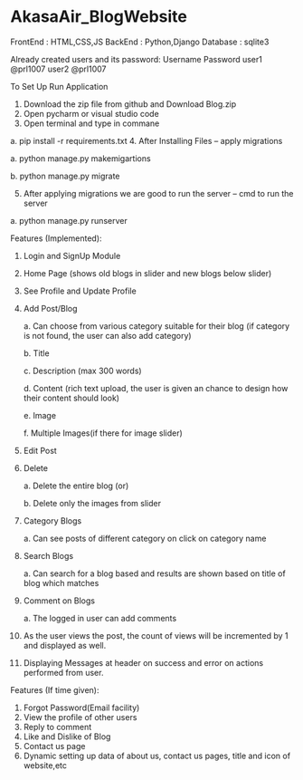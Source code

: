 # AkasaAir_BlogWebsite

FrontEnd : HTML,CSS,JS
BackEnd : Python,Django
Database : sqlite3

Already created users and its password:
Username	Password
user1	@prl1007
user2	@prl1007


To Set Up Run Application
1.	Download the zip file from github and Download Blog.zip
2.	Open pycharm or visual studio code
3.	Open terminal and type in commane

  a.	pip install -r requirements.txt	
4.	After Installing Files – apply migrations

  a.	python manage.py makemigartions
  
  b.	python manage.py migrate
  
5.	After applying migrations we are good to run the server – cmd to run the server
   
  a.	python manage.py runserver


Features (Implemented):
1.	Login and SignUp Module
2.	Home Page (shows old blogs in slider and new blogs below slider)
3.	See Profile and Update Profile
4.	Add Post/Blog
   
    a.	Can choose from various category suitable for their blog (if category is not found, the user can also add category)
  	
    b.	Title
  	
    c.	Description (max 300 words)
  	
    d.	Content (rich text upload, the user is given an chance to design how their content should look)
  	
    e.	Image
  	
    f.	Multiple Images(if there for image slider)
  	
5.	Edit Post
   
6.	Delete
   
    a.	Delete the entire blog (or)
  	
    b.	Delete only the images from slider
  	
7.	Category Blogs
    
    a.	Can see posts of different category on click on category name
   	
8.	Search Blogs
    
    a.	Can search for a blog based and results are shown based on title of blog which matches
   	
9.	Comment on Blogs
    
    a.	The logged in user can add comments
   	
10.	As the user views the post, the count of views will be incremented by 1 and displayed as well.
11.	Displaying Messages at header on success and error on actions performed from user.

Features (If time given):
1.	Forgot Password(Email facility)
2.	View the profile of other users
3.	Reply to comment
4.	Like and Dislike of Blog
5.	Contact us page
6.	Dynamic setting up data of about us, contact us pages, title and icon of website,etc

